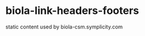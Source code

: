 biola-link-headers-footers
==========================

static content used by biola-csm.symplicity.com
